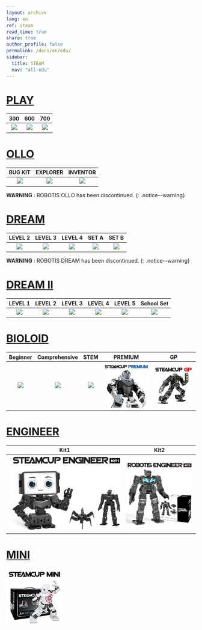```yaml
---
layout: archive
lang: en
ref: steam
read_time: true
share: true
author_profile: false
permalink: /docs/en/edu/
sidebar:
  title: STEAM
  nav: "all-edu"
---
```


# [PLAY](#play)

|                                             300                                             |                                             600                                             |                                             700                                             |
| :-----------------------------------------------------------------------------------------: | :-----------------------------------------------------------------------------------------: | :-----------------------------------------------------------------------------------------: |
| [![](/assets/images/edu/play/300/play300_product.resized.png)](/docs/en/edu/play/play-300/) | [![](/assets/images/edu/play/600/play600_product.resized.png)](/docs/en/edu/play/play-600/) | [![](/assets/images/edu/play/700/play700_product.resized.png)](/docs/en/edu/play/play-700/) |

# [OLLO](#ollo)

|                                BUG KIT                                |                                EXPLORER                                 |                                INVENTOR                                 |
| :-------------------------------------------------------------------: | :---------------------------------------------------------------------: | :---------------------------------------------------------------------: |
| [![](/assets/images/edu/ollo/bug_kit.jpg)](/docs/en/edu/ollo/bugkit/) | [![](/assets/images/edu/ollo/edu_2nd.png)](/docs/en/edu/ollo/explorer/) | [![](/assets/images/edu/ollo/edu_3rd.png)](/docs/en/edu/ollo/inventor/) |

**WARNING** : ROBOTIS OLLO has been discontinued.
{: .notice--warning}

# [DREAM](#dream)

|                                     LEVEL 2                                      |                                   LEVEL 3                                   |                                   LEVEL 4                                   |                                          SET A                                          |                                          SET B                                          |
| :------------------------------------------------------------------------------: | :-------------------------------------------------------------------------: | :-------------------------------------------------------------------------: | :-------------------------------------------------------------------------------------: | :-------------------------------------------------------------------------------------: |
| [![](/assets/images/edu/dream/dream_en02_110.jpg)](/docs/en/edu/dream/dream1-2/) | [![](/assets/images/edu/dream/dream3_en.jpg)](/docs/en/edu/dream/dream1-3/) | [![](/assets/images/edu/dream/dream4_en.jpg)](/docs/en/edu/dream/dream1-4/) | [![](/assets/images/edu/dream/e-manual_dream_seta_tn.jpg)](/docs/en/edu/dream/dream-a/) | [![](/assets/images/edu/dream/e-manual_dream_setb_tn.jpg)](/docs/en/edu/dream/dream-b/) |

**WARNING** : ROBOTIS DREAM has been discontinued.
{: .notice--warning}

# [DREAM II](#dream-ii)

|                                        LEVEL 1                                         |                                        LEVEL 2                                         |                                        LEVEL 3                                         |                                        LEVEL 4                                         |                                        LEVEL 5                                         |                                              School Set                                              |
| :------------------------------------------------------------------------------------: | :------------------------------------------------------------------------------------: | :------------------------------------------------------------------------------------: | :------------------------------------------------------------------------------------: | :------------------------------------------------------------------------------------: | :--------------------------------------------------------------------------------------------------: |
| [![](/assets/images/edu/dream/dream2/dream2_lv1_en.jpg)](/docs/en/edu/dream/dream2-1/) | [![](/assets/images/edu/dream/dream2/dream2_lv2_en.jpg)](/docs/en/edu/dream/dream2-2/) | [![](/assets/images/edu/dream/dream2/dream2_lv3_en.jpg)](/docs/en/edu/dream/dream2-3/) | [![](/assets/images/edu/dream/dream2/dream2_lv4_en.jpg)](/docs/en/edu/dream/dream2-4/) | [![](/assets/images/edu/dream/dream2/dream2_lv5_en.jpg)](/docs/en/edu/dream/dream2-5/) | [![](/assets/images/edu/dream/dream2/dream2_schoolset_en.jpg)](/docs/en/edu/dream/dream2-schoolset/) |

# [BIOLOID](#bioloid)

|                                      Beginner                                      |                                        Comprehensive                                         |                                  STEM                                  |                                   PREMIUM                                    |                                 GP                                 |
| :--------------------------------------------------------------------------------: | :------------------------------------------------------------------------------------------: | :--------------------------------------------------------------------: | :--------------------------------------------------------------------------: | :----------------------------------------------------------------: |
| [![](/assets/images/edu/bioloid/beginner_kit.jpg)](/docs/en/edu/bioloid/beginner/) | [![](/assets/images/edu/bioloid/comprehensive_kit.jpg)](/docs/en/edu/bioloid/comprehensive/) | [![](/assets/images/edu/bioloid/stem.jpg)](/docs/en/edu/bioloid/stem/) | [![](/assets/images/edu/bioloid/premium.jpg)](/docs/en/edu/bioloid/premium/) | [![](/assets/images/edu/bioloid/gp.jpg)](/docs/en/edu/bioloid/gp/) |

# [ENGINEER](#engineer)

|                                          Kit1                                          |                                              Kit2                                               |
| :------------------------------------------------------------------------------------: | :---------------------------------------------------------------------------------------------: |
| [![](/assets/images/edu/engineer/kit1/enginner_main.png)](/docs/en/edu/engineer/kit1/) | [![](/assets/images/edu/engineer/kit2/kit2_main.png)](/docs/en/edu/engineer/kit2_introduction/) |

# [MINI](#mini)

[![](/assets/images/edu/mini/mini.jpg)](/docs/en/edu/mini/)
